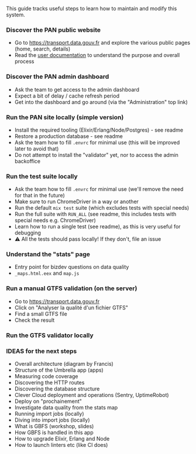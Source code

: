 This guide tracks useful steps to learn how to maintain and modify this system.

### Discover the PAN public website

* Go to https://transport.data.gouv.fr and explore the various public pages (home, search, details)
* Read the [user documentation](https://doc.transport.data.gouv.fr) to understand the purpose and overall process

### Discover the PAN admin dashboard

* Ask the team to get access to the admin dashboard
* Expect a bit of delay / cache refresh period
* Get into the dashboard and go around (via the "Administration" top link)

### Run the PAN site locally (simple version)

* Install the required tooling (Elixir/Erlang/Node/Postgres) - see readme
* Restore a production database - see readme
* Ask the team how to fill `.envrc` for minimal use (this will be improved later to avoid that)
* Do not attempt to install the "validator" yet, nor to access the admin backoffice

### Run the test suite locally

* Ask the team how to fill `.envrc` for minimal use (we'll remove the need for that in the future)
* Make sure to run ChromeDriver in a way or another
* Run the default `mix test` suite (which excludes tests with special needs)
* Run the full suite with `RUN_ALL` (see readme, this includes tests with special needs e.g. ChromeDriver)
* Learn how to run a single test (see readme), as this is very useful for debugging
* :warning: All the tests should pass locally! If they don't, file an issue

### Understand the "stats" page

* Entry point for bizdev questions on data quality
* `_maps.html.eex` and `map.js`

### Run a manual GTFS validation (on the server)

* Go to https://transport.data.gouv.fr
* Click on "Analyser la qualité d'un fichier GTFS"
* Find a small GTFS file
* Check the result

### Run the GTFS validator locally 



### IDEAS for the next steps

* Overall architecture (diagram by Francis)
* Structure of the Umbrella app (apps)
* Measuring code coverage
* Discovering the HTTP routes
* Discovering the database structure
* Clever Cloud deployment and operations (Sentry, UptimeRobot)
* Deploy on "prochainement"
* Investigate data quality from the stats map
* Running import jobs (locally)
* Diving into import jobs (locally)
* What is GBFS (workshop, slides)
* How GBFS is handled in this app
* How to upgrade Elixir, Erlang and Node
* How to launch linters etc (like CI does)
